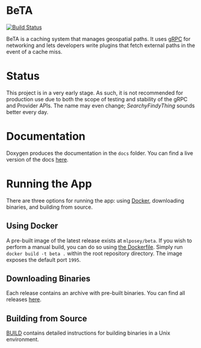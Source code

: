 # BeTA
[![Build Status](http://jenkins.marcusposey.com:8081/buildStatus/icon?job=mlposey/beta/master)](http://jenkins.marcusposey.com:8081/job/mlposey/job/beta/job/master/)

BeTA is a caching system that manages geospatial paths. It uses [gRPC](https://grpc.io/about/)
for networking and lets developers write plugins that fetch external paths
in the event of a cache miss.

# Status
This project is in a very early stage. As such, it is not recommended
for production use due to both the scope of testing and stability of
the gRPC and Provider APIs. The name may even change; *SearchyFindyThing*
sounds better every day.

# Documentation
Doxygen produces the documentation in the `docs` folder. You can find a live
version of the docs [here](https://mlposey.github.io/beta/annotated.html).

# Running the App
There are three options for running the app: using [Docker](https://docs.docker.com/engine/docker-overview/), downloading
binaries, and building from source.

## Using Docker
A pre-built image of the latest release exists at `mlposey/beta`. If you wish
to perform a manual build, you can do so using [the Dockerfile](Dockerfile).
Simply run `docker build -t beta .` within the root repository directory. The
image exposes the default port `1995`.

## Downloading Binaries
Each release contains an archive with pre-built binaries. You can find all
releases [here](https://github.com/mlposey/beta/releases).

## Building from Source
[BUILD](BUILD.md) contains detailed instructions for building binaries in a
Unix environment.
